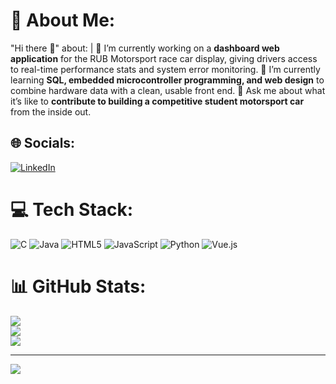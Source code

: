 # 💫 About Me:
"Hi there 👋" about: | 🔭 I’m currently working on a **dashboard web application** for the RUB Motorsport race car display, giving drivers access to real-time performance stats and system error monitoring. 🌱 I’m currently learning **SQL, embedded microcontroller programming, and web design** to combine hardware data with a clean, usable front end. 💬 Ask me about what it’s like to **contribute to building a competitive student motorsport car** from the inside out. 


## 🌐 Socials:
[![LinkedIn](https://img.shields.io/badge/LinkedIn-%230077B5.svg?logo=linkedin&logoColor=white)](https://linkedin.com/in/HartyoonKazanjian) 

# 💻 Tech Stack:
![C](https://img.shields.io/badge/c-%2300599C.svg?style=for-the-badge&logo=c&logoColor=white) ![Java](https://img.shields.io/badge/java-%23ED8B00.svg?style=for-the-badge&logo=openjdk&logoColor=white) ![HTML5](https://img.shields.io/badge/html5-%23E34F26.svg?style=for-the-badge&logo=html5&logoColor=white) ![JavaScript](https://img.shields.io/badge/javascript-%23323330.svg?style=for-the-badge&logo=javascript&logoColor=%23F7DF1E) ![Python](https://img.shields.io/badge/python-3670A0?style=for-the-badge&logo=python&logoColor=ffdd54) ![Vue.js](https://img.shields.io/badge/vue.js-%2335495e.svg?style=for-the-badge&logo=vuedotjs&logoColor=%234FC08D)
# 📊 GitHub Stats:
![](https://github-readme-stats.vercel.app/api?username=Hartyoon&theme=dark&hide_border=false&include_all_commits=false&count_private=false)<br/>
![](https://nirzak-streak-stats.vercel.app/?user=Hartyoon&theme=dark&hide_border=false)<br/>
![](https://github-readme-stats.vercel.app/api/top-langs/?username=Hartyoon&theme=dark&hide_border=false&include_all_commits=false&count_private=false&layout=compact)

---
[![](https://visitcount.itsvg.in/api?id=Hartyoon&icon=0&color=0)](https://visitcount.itsvg.in)

<!-- Proudly created with GPRM ( https://gprm.itsvg.in ) -->
